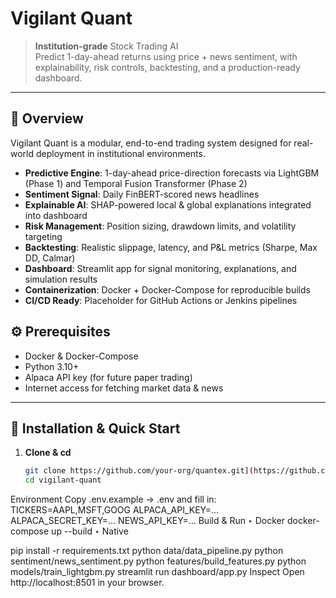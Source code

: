 # Vigilant Quant

> **Institution-grade** Stock Trading AI  
> Predict 1-day-ahead returns using price + news sentiment, with explainability, risk controls, backtesting, and a production-ready dashboard.

---

## 🏢 Overview

Vigilant Quant is a modular, end-to-end trading system designed for real-world deployment in institutional environments.  
- **Predictive Engine**: 1-day-ahead price-direction forecasts via LightGBM (Phase 1) and Temporal Fusion Transformer (Phase 2)  
- **Sentiment Signal**: Daily FinBERT-scored news headlines  
- **Explainable AI**: SHAP-powered local & global explanations integrated into dashboard  
- **Risk Management**: Position sizing, drawdown limits, and volatility targeting  
- **Backtesting**: Realistic slippage, latency, and P&L metrics (Sharpe, Max DD, Calmar)  
- **Dashboard**: Streamlit app for signal monitoring, explanations, and simulation results  
- **Containerization**: Docker + Docker-Compose for reproducible builds  
- **CI/CD Ready**: Placeholder for GitHub Actions or Jenkins pipelines  


## ⚙️ Prerequisites

- Docker & Docker-Compose  
- Python 3.10+  
- Alpaca API key (for future paper trading)  
- Internet access for fetching market data & news  

---

## 🚀 Installation & Quick Start

1. **Clone & cd**  
   ```bash
   git clone https://github.com/your-org/quantex.git](https://github.com/furk4neg3/Vigilant-Quant.git
   cd vigilant-quant
Environment
Copy .env.example → .env and fill in:
TICKERS=AAPL,MSFT,GOOG
ALPACA_API_KEY=…
ALPACA_SECRET_KEY=…
NEWS_API_KEY=…
Build & Run
‣ Docker
docker-compose up --build
‣ Native

pip install -r requirements.txt
python data/data_pipeline.py
python sentiment/news_sentiment.py
python features/build_features.py
python models/train_lightgbm.py
streamlit run dashboard/app.py
Inspect
Open http://localhost:8501 in your browser.
